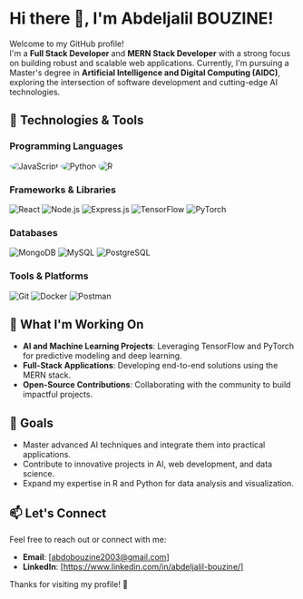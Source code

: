 # Hi there 👋, I'm Abdeljalil BOUZINE!

Welcome to my GitHub profile!  
I'm a **Full Stack Developer** and **MERN Stack Developer** with a strong focus on building robust and scalable web applications. Currently, I'm pursuing a Master's degree in **Artificial Intelligence and Digital Computing (AIDC)**, exploring the intersection of software development and cutting-edge AI technologies.  

## 🔧 Technologies & Tools  

### Programming Languages  
<p align="left">
  <img src="https://img.shields.io/badge/JavaScript-20232A?style=for-the-badge&logo=javascript&logoColor=F7DF1E&logoWidth=20&labelColor=000000&borderRadius=20" alt="JavaScript" style="border-radius:50%;" />
  <img src="https://img.shields.io/badge/Python-3776AB?style=for-the-badge&logo=python&logoColor=ffdd54&borderRadius=20" alt="Python" style="border-radius:50%;" />
  <img src="https://img.shields.io/badge/R-276DC3?style=for-the-badge&logo=r&logoColor=white&borderRadius=20" alt="R" style="border-radius:50%;" />
</p>

### Frameworks & Libraries  
<p align="left">
  <img src="https://img.shields.io/badge/React-20232A?style=for-the-badge&logo=react&logoColor=61DAFB&borderRadius=20" alt="React" />
  <img src="https://img.shields.io/badge/Node.js-339933?style=for-the-badge&logo=nodedotjs&logoColor=white&borderRadius=20" alt="Node.js" />
  <img src="https://img.shields.io/badge/Express.js-000000?style=for-the-badge&logo=express&logoColor=white&borderRadius=20" alt="Express.js" />
  <img src="https://img.shields.io/badge/TensorFlow-FF6F00?style=for-the-badge&logo=tensorflow&logoColor=white&borderRadius=20" alt="TensorFlow" />
  <img src="https://img.shields.io/badge/PyTorch-EE4C2C?style=for-the-badge&logo=pytorch&logoColor=white&borderRadius=20" alt="PyTorch" />
</p>

### Databases  
<p align="left">
  <img src="https://img.shields.io/badge/MongoDB-4EA94B?style=for-the-badge&logo=mongodb&logoColor=white&borderRadius=20" alt="MongoDB" />
  <img src="https://img.shields.io/badge/MySQL-4479A1?style=for-the-badge&logo=mysql&logoColor=white&borderRadius=20" alt="MySQL" />
  <img src="https://img.shields.io/badge/PostgreSQL-336791?style=for-the-badge&logo=postgresql&logoColor=white&borderRadius=20" alt="PostgreSQL" />
</p>

### Tools & Platforms  
<p align="left">
  <img src="https://img.shields.io/badge/Git-F05032?style=for-the-badge&logo=git&logoColor=white&borderRadius=20" alt="Git" />
  <img src="https://img.shields.io/badge/Docker-2496ED?style=for-the-badge&logo=docker&logoColor=white&borderRadius=20" alt="Docker" />
  <img src="https://img.shields.io/badge/Postman-FF6C37?style=for-the-badge&logo=postman&logoColor=white&borderRadius=20" alt="Postman" />
</p>


## 🌟 What I'm Working On  
- **AI and Machine Learning Projects**: Leveraging TensorFlow and PyTorch for predictive modeling and deep learning.  
- **Full-Stack Applications**: Developing end-to-end solutions using the MERN stack.  
- **Open-Source Contributions**: Collaborating with the community to build impactful projects.  

## 🚀 Goals  
- Master advanced AI techniques and integrate them into practical applications.  
- Contribute to innovative projects in AI, web development, and data science.  
- Expand my expertise in R and Python for data analysis and visualization.  

## 📫 Let's Connect  
Feel free to reach out or connect with me:  
- **Email**: [abdobouzine2003@gmail.com]  
- **LinkedIn**: [https://www.linkedin.com/in/abdeljalil-bouzine/] 


Thanks for visiting my profile! 🌟
